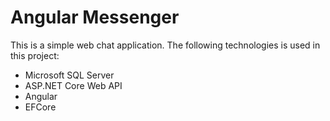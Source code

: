 # Angular Messenger

This is a simple web chat application. The following technologies is used in this project:
 
 - Microsoft SQL Server
 - ASP.NET Core Web API
 - Angular
 - EFCore 